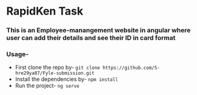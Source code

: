 # RapidKen Task

### This is an Employee-manangement website in angular where user can add their details and see their ID in card format

### Usage-
* First clone the repo by-
```git clone https://github.com/S-hre29ya07/Fyle-submission.git```
* Install the dependencies by-
```npm install```
* Run the project-
```ng serve```


